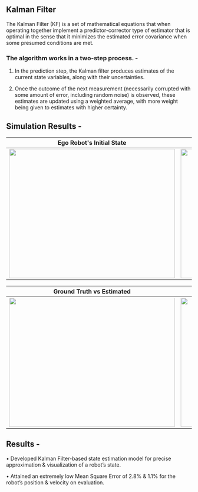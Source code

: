 ## Kalman Filter
The Kalman Filter (KF) is a set of mathematical equations that when operating together implement a predictor-corrector type of estimator that is optimal in the sense that it minimizes the estimated error covariance when some presumed conditions are met.

### The algorithm works in a two-step process. - 

1. In the prediction step, the Kalman filter produces estimates of the current state variables, along with their uncertainties. 

2. Once the outcome of the next measurement (necessarily corrupted with some amount of error, including random noise) is observed, these estimates are updated using a weighted average, with more weight being given to estimates with higher certainty.

## Simulation Results - 
 
 Ego Robot's Initial State      | Ego Robot's State with Noise |
| :-----------: | :-----------: |
|   <image src="https://github.com/souvik0306/Kalman-Filter/blob/main/Media/Figure_2.png" width="450" height="350"> | <image src="https://github.com/souvik0306/Kalman-Filter/blob/main/Media/Figure_3_noise.png" width="450" height="350"> |
 
 Ground Truth vs Estimated     | Ego Robot's State with Disturbance |
| :-----------: | :-----------: |
|   <image src="https://github.com/souvik0306/Kalman-Filter/blob/main/Media/Figure_5_analysis.png" width="450" height="350"> | <image src="https://github.com/souvik0306/Kalman-Filter/blob/main/Media/Figure_6_analysis.png" width="450" height="350"> |

## Results - 
• Developed Kalman Filter-based state estimation model for precise approximation & visualization of a robot’s state. 

• Attained an extremely low Mean Square Error of 2.8% & 1.1% for the robot’s position & velocity on evaluation.

